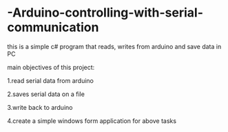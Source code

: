 # -Arduino-controlling-with-serial-communication
this is a simple  c# program that reads, writes from arduino and save data in PC

main objectives of this project:

1.read serial data from arduino

2.saves serial data on a file

3.write back to arduino

4.create a simple windows form application for above tasks



